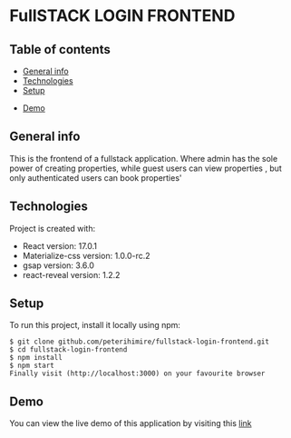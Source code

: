 # FullSTACK LOGIN FRONTEND

## Table of contents

- [General info](#general-info)
- [Technologies](#technologies)
- [Setup](#setup)
<!-- - [Sources](#sources) -->
- [Demo](#demo)

## General info

This is the frontend of a fullstack application. Where admin has the sole power of creating properties, while guest users can view properties , but only authenticated users can book properties'

## Technologies

Project is created with:

- React version: 17.0.1
- Materialize-css version: 1.0.0-rc.2
- gsap version: 3.6.0
- react-reveal version: 1.2.2

## Setup

To run this project, install it locally using npm:

```
$ git clone github.com/peterihimire/fullstack-login-frontend.git
$ cd fullstack-login-frontend
$ npm install
$ npm start
Finally visit (http://localhost:3000) on your favourite browser
```

<!-- ## Sources

This app is inspired by vasiti webapp project. [@vasiti](https://www.vasiti.com) -->

## Demo

You can view the live demo of this application by visiting this [link](https://vasitiexperience.netlify.app)
